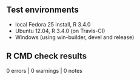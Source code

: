 ## Test environments
* local Fedora 25 install, R 3.4.0
* Ubuntu 12.04, R 3.4.0 (on Travis-CI)
* Windows (using win-builder, devel and release)

## R CMD check results
0 errors | 0 warnings | 0 notes
